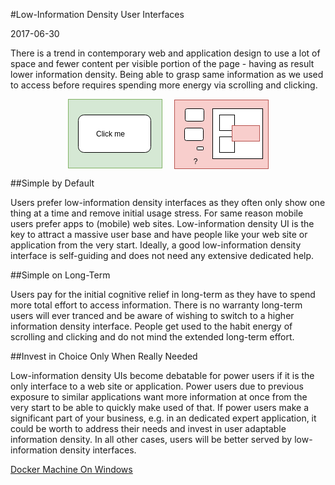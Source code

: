 #Low-Information Density User Interfaces

2017-06-30

<!--- tags: design -->

There is a trend in contemporary web and application design to use a lot of space and fewer content per visible portion of the page - having as result lower information density. Being able to grasp same information as we used to access before requires spending more energy via scrolling and clicking.

<p align="center"><svg xmlns="http://www.w3.org/2000/svg" xmlns:xlink="http://www.w3.org/1999/xlink" width="321px" height="112px" version="1.1"><defs/><g transform="translate(0.5,0.5)"><rect x="0" y="0" width="150" height="110" fill="#d5e8d4" stroke="#82b366" pointer-events="none"/><rect x="16" y="25" width="116" height="60" rx="9" ry="9" fill="#ffffff" stroke="#000000" pointer-events="none"/><g transform="translate(43.5,48.5)"><switch><foreignObject style="overflow:visible;" pointer-events="all" width="47" height="12" requiredFeatures="http://www.w3.org/TR/SVG11/feature#Extensibility"><div xmlns="http://www.w3.org/1999/xhtml" style="display: inline-block; font-size: 12px; font-family: Helvetica; color: rgb(0, 0, 0); line-height: 1.2; vertical-align: top; width: 48px; white-space: nowrap; word-wrap: normal; text-align: center;"><div xmlns="http://www.w3.org/1999/xhtml" style="display:inline-block;text-align:inherit;text-decoration:inherit;">Click me</div></div></foreignObject><text x="24" y="12" fill="#000000" text-anchor="middle" font-size="12px" font-family="Helvetica">Click me</text></switch></g><rect x="170" y="1" width="150" height="110" fill="#f8cecc" stroke="#b85450" pointer-events="none"/><rect x="187" y="15" width="30" height="20" rx="3" ry="3" fill="#ffffff" stroke="#000000" pointer-events="none"/><rect x="231" y="15" width="80" height="80" fill="#ffffff" stroke="#000000" pointer-events="none"/><rect x="186" y="46" width="30" height="20" rx="3" ry="3" fill="#ffffff" stroke="#000000" transform="rotate(180,201,56)" pointer-events="none"/><rect x="206" y="76" width="10" height="5" rx="0.75" ry="0.75" fill="#ffffff" stroke="#000000" pointer-events="none"/><rect x="242" y="25" width="24" height="25" fill="#ffffff" stroke="#000000" pointer-events="none"/><rect x="242" y="60" width="24" height="25" fill="#ffffff" stroke="#000000" pointer-events="none"/><rect x="262" y="42" width="44" height="25" fill="#f8cecc" stroke="#b85450" pointer-events="none"/><g transform="translate(199.5,92.5)"><switch><foreignObject style="overflow:visible;" pointer-events="all" width="7" height="12" requiredFeatures="http://www.w3.org/TR/SVG11/feature#Extensibility"><div xmlns="http://www.w3.org/1999/xhtml" style="display: inline-block; font-size: 12px; font-family: Helvetica; color: rgb(0, 0, 0); line-height: 1.2; vertical-align: top; width: 8px; white-space: nowrap; word-wrap: normal; text-align: center;"><div xmlns="http://www.w3.org/1999/xhtml" style="display:inline-block;text-align:inherit;text-decoration:inherit;">?</div></div></foreignObject><text x="4" y="12" fill="#000000" text-anchor="middle" font-size="12px" font-family="Helvetica">?</text></switch></g></g></svg></p>

##Simple by Default

Users prefer low-information density interfaces as they often only show one thing at a time and remove initial usage stress. For same reason mobile users prefer apps to (mobile) web sites. Low-information density UI is the key to attract a massive user base and have people like your web site or application from the very start. Ideally, a good low-information density interface is self-guiding and does not need any extensive dedicated help. 

##Simple on Long-Term

Users pay for the initial cognitive relief in long-term as they have to spend more total effort to access information. There is no warranty long-term users will ever tranced and be aware of wishing to switch to a higher information density interface. People get used to the habit energy of scrolling and clicking and do not mind the extended long-term effort. 

##Invest in Choice Only When Really Needed

Low-information density UIs become debatable for power users if it is the only interface to a web site or application. Power users due to previous exposure to similar applications want more information at once from the very start to be able to quickly make used of that. If power users make a significant part of your business, e.g. in an dedicated expert application, it could be worth to address their needs and invest in user adaptable information density. In all other cases, users will be better served by low-information density interfaces.

<ins class='nfooter'><a rel='next' id='fnext' href='#blog/2017/2017-06-14-Docker-Machine-On-Windows.md'>Docker Machine On Windows</a></ins>

